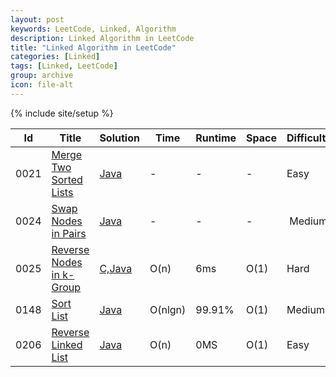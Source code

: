 ```yaml
---
layout: post
keywords: LeetCode, Linked, Algorithm
description: Linked Algorithm in LeetCode
title: "Linked Algorithm in LeetCode"
categories: [Linked]
tags: [Linked, LeetCode]
group: archive
icon: file-alt
---
```

{% include site/setup %}

|Id  | Title  | Solution   | Time | Runtime |  Space | Difficulty  | Catagory|
 ------------ | ------------ | ------------ | ------------ | ------------ | ------------ | ------------ | ------------
|0021|[Merge Two Sorted Lists](https://leetcode.com/problems/merge-two-sorted-lists/) | [Java](https://e.srl/leetcode-21/)  | - |-| - |  Easy |Linked|
|0024|[Swap Nodes in Pairs](https://leetcode.com/problems/swap-nodes-in-pairs/) | [Java](https://e.srl/leetcode-24/)  | - |-| - |  Medium |Linked|
|0025|[Reverse Nodes in k-Group](https://leetcode.com/problems/reverse-nodes-in-k-group) | [C,Java](https://e.srl/leetcode-25/)  | O(n) |6ms| O(1)  |  Hard |Linked|
|0148|[Sort List](https://leetcode.com/problems/sort-list/) | [Java](https://e.srl/leetcode-148/)  | O(nlgn) |99.91%| O(1)  |  Medium |Linked|
|0206|[Reverse Linked List](https://leetcode.com/problems/reverse-linked-list) | [Java](https://e.srl/leetcode-206/)  | O(n) |0MS| O(1)  |  Easy |Linked|







